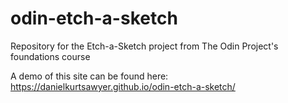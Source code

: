 # odin-etch-a-sketch
Repository for the Etch-a-Sketch project from The Odin Project's foundations course

A demo of this site can be found here: https://danielkurtsawyer.github.io/odin-etch-a-sketch/
